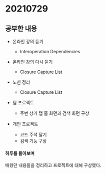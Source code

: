 # 20210729

## 공부한 내용
+ 온라인 강의 듣기
  - Interoperation Dependencies

+ 온라인 강의 다시 듣기      
  - Closure Capture List

+ 노션 정리
  - Closure Capture List
  
+ 팀 프로젝트
  - 주변 상가 탭 홈 화면과 검색 화면 구상
        
+ 개인 프로젝트
  - 코드 주석 달기
  - 검색 기능 구상


#### 하루를 돌아보며
배웠던 내용들을 정리하고 프로젝트에 대해 구상했다.
